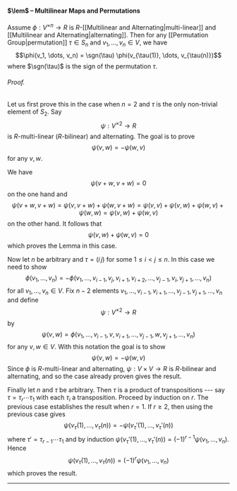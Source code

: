 #### $\lem$ – Multilinear Maps and Permutations
Assume  $\phi: V^{\times n} \to R$ is $R$-[[Multilinear and Alternating|multi-linear]] and [[Multilinear and Alternating|alternating]]. Then for any [[Permutation Group|permutation]] $\tau \in S_n$ and $v_1, \dots, v_n \in V$, we have $$\phi(v_1, \dots, v_n) = \sgn(\tau) \phi(v_{\tau(1)}, \dots, v_{\tau(n)})$$where $\sgn(\tau)$ is the sign of the permutation $\tau$.  

###### *Proof.* 
Let us first prove this in the case when $n = 2$ and $\tau$ is the only non-trivial element of $S_2$.  Say$$
  \psi: V^{\times 2} \to R
$$is $R$-multi-linear ($R$-bilinear) and alternating. The goal is to prove$$
\psi(v,w) = -\psi(w,v)$$for any $v,w$.

We have $$\psi(v+w, v+w) = 0$$on the one hand and $$\psi(v+w, v+w) = \psi(v, v+w) + \psi(w, v+w) = \psi(v,v) + \psi(v, w) + \psi(w,v) + \psi(w,w) = \psi(v, w) + \psi(w,v)  $$on the other hand. It follows that $$
  \psi(v, w) + \psi(w,v)  = 0
  $$which proves the Lemma in this case.

Now let $n$ be arbitrary and $\tau = (i \, j)$ for some $1 \leq i  < j \leq n$.   In this case we need to show$$
  \phi(v_1, \dots, v_n) = - \phi(v_1, \dots, v_{i-1}, v_{j}, v_{i+1}, v_{i+2}, \dots, v_{j-1}, v_i, v_{j+1}, \dots, v_n)
  $$for all $v_1, \dots, v_n \in V$.
Fix $n-2$ elements $v_1, \dots, v_{i-1}, v_{i+1}, \dots, v_{j-1}, v_{j+1}, \dots, v_n$ and define $$
  \psi: V^{\times 2} \to R
  $$by$$
\psi(v,w) = \phi(v_1, \dots, v_{i-1}, v, v_{i+1}, \dots, v_{j-1}, w,  v_{j+1}, \dots, v_n)
  $$for any $v,w \in V$.  With this notation the goal is to show $$\psi(v,w) = -\psi(w,v)$$Since $\phi$ is $R$-multi-linear and alternating, $\psi: V \times V\to R$ is $R$-bilinear  and alternating, and so the case already proven gives the result.

Finally let $n$ and $\tau$ be arbitrary. Then $\tau$ is a product of transpositions --- say $\tau = \tau_r \cdots \tau_1$ with each $\tau_i$ a transposition. Proceed by induction on $r$. The previous case establishes the result when $r = 1$. If $r \geq 2$, then using the previous case  gives
$$
\psi(v_\tau(1), \dots, v_\tau(n)) = -\psi(v_\tau'(1), \dots, v_\tau'(n))
$$
where $\tau' = \tau_{r-1} \cdots \tau_1$ and by induction $\psi(v_\tau'(1), \dots, v_\tau'(n)) = (-1)^{r-1}\psi(v_1, \dots, v_n)$. Hence
$$
\psi(v_\tau(1), \dots, v_\tau(n)) = (-1)^{r}\psi(v_1, \dots, v_n)
$$
which proves the result.
***